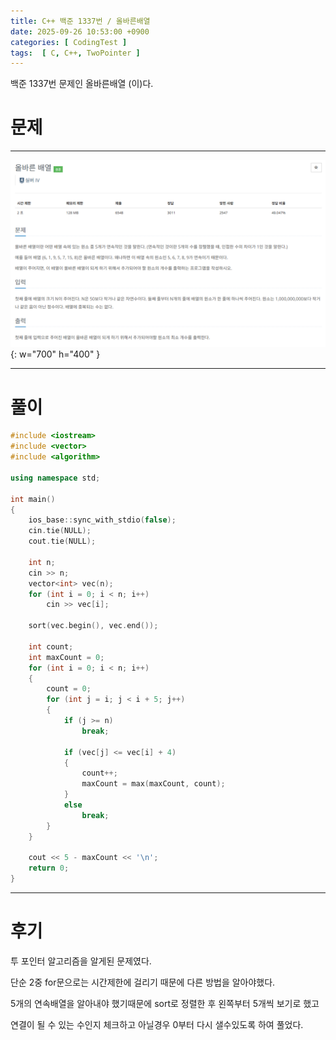 ```yaml
---
title: C++ 백준 1337번 / 올바른배열
date: 2025-09-26 10:53:00 +0900
categories: [ CodingTest ]  
tags:  [ C, C++, TwoPointer ]
---
```


백준 1337번 문제인 올바른배열 (이)다.

# 문제   
---------------------------------------

![Desktop View](/assets/img/올바른배열.png){: w="700" h="400" }

---------------------------------------

# 풀이

```c++
#include <iostream>
#include <vector>
#include <algorithm>

using namespace std;

int main()
{
	ios_base::sync_with_stdio(false);
	cin.tie(NULL);
	cout.tie(NULL);

	int n;
	cin >> n;
	vector<int> vec(n);
	for (int i = 0; i < n; i++)
		cin >> vec[i];

	sort(vec.begin(), vec.end());
	
	int count;
	int maxCount = 0;
	for (int i = 0; i < n; i++)
	{
		count = 0;
		for (int j = i; j < i + 5; j++)
		{
			if (j >= n)
				break;

			if (vec[j] <= vec[i] + 4)
			{
				count++;
				maxCount = max(maxCount, count);
			}
			else
				break;
		}
	}

	cout << 5 - maxCount << '\n';
	return 0;
}
```
---------------------------------------

# 후기

투 포인터 알고리즘을 알게된 문제였다.

단순 2중 for문으로는 시간제한에 걸리기 때문에 다른 방법을 알아야했다.

5개의 연속배열을 알아내야 했기때문에 sort로 정렬한 후 왼쪽부터 5개씩 보기로 했고

연결이 될 수 있는 수인지 체크하고 아닐경우 0부터 다시 샐수있도록 하여 풀었다.


